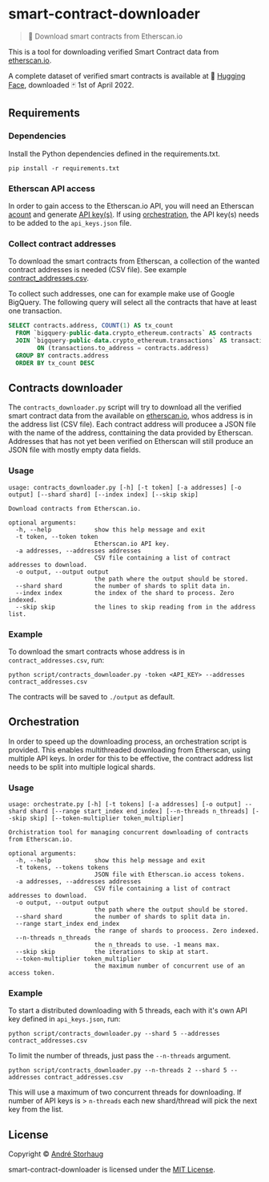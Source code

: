 # smart-contract-downloader

> 💾 Download smart contracts from Etherscan.io

This is a tool for downloading verified Smart Contract data from [etherscan.io](https://etherscan.io).

A complete dataset of verified smart contracts is available at 🤗 [Hugging Face](https://huggingface.co/datasets/andstor/smart_contracts), downloaded :black_joker: 1st of April 2022.

## Requirements
### Dependencies
Install the Python dependencies defined in the requirements.txt.
```shell
pip install -r requirements.txt
```

### Etherscan API access
In order to gain access to the Etherscan.io API, you will need an Etherscan [acount](https://docs.etherscan.io/getting-started/creating-an-account) and generate [API key(s)](https://docs.etherscan.io/getting-started/viewing-api-usage-statistics). If using [orchestration](#orchestration), the API key(s) needs to be added to the `api_keys.json` file.

### Collect contract addresses
To download the smart contracts from Etherscan, a collection of the wanted contract addresses is needed (CSV file). See example [contract_addresses.csv](https://huggingface.co/datasets/andstor/smart_contracts/blob/main/contract_addresses.csv).

To collect such addresses, one can for example make use of Google BigQuery. The following query will select all the contracts that have at least one transaction.

```sql
SELECT contracts.address, COUNT(1) AS tx_count
  FROM `bigquery-public-data.crypto_ethereum.contracts` AS contracts
  JOIN `bigquery-public-data.crypto_ethereum.transactions` AS transactions 
        ON (transactions.to_address = contracts.address)
  GROUP BY contracts.address
  ORDER BY tx_count DESC
```

## Contracts downloader
The `contracts_downloader.py` script will try to download all the verified smart contract data from the available on [etherscan.io](https://etherscan.io), whos address is in the address list (CSV file). Each contract address will producee a JSON file with the name of the address, conttaining the data provided by Etherscan. Addresses that has not yet been verified on Etherscan will still produce an JSON file with mostly empty data fields.

### Usage

```script
usage: contracts_downloader.py [-h] [-t token] [-a addresses] [-o output] [--shard shard] [--index index] [--skip skip]

Download contracts from Etherscan.io.

optional arguments:
  -h, --help            show this help message and exit
  -t token, --token token
                        Etherscan.io API key.
  -a addresses, --addresses addresses
                        CSV file containing a list of contract addresses to download.
  -o output, --output output
                        the path where the output should be stored.
  --shard shard         the number of shards to split data in.
  --index index         the index of the shard to process. Zero indexed.
  --skip skip           the lines to skip reading from in the address list.
```

### Example
To download the smart contracts whose address is in `contract_addresses.csv`, run:
```
python script/contracts_downloader.py -token <API_KEY> --addresses contract_addresses.csv
```
The contracts will be saved to `./output` as default.

## Orchestration
In order to speed up the downloading process, an orchestration script is provided. This enables multithreaded downloading from Etherscan, using multiple API keys. In order for this to be effective, the contract address list needs to be split into multiple logical shards.

### Usage
```script
usage: orchestrate.py [-h] [-t tokens] [-a addresses] [-o output] --shard shard [--range start_index end_index] [--n-threads n_threads] [--skip skip] [--token-multiplier token_multiplier]

Orchistration tool for managing concurrent downloading of contracts from Etherscan.io.

optional arguments:
  -h, --help            show this help message and exit
  -t tokens, --tokens tokens
                        JSON file with Etherscan.io access tokens.
  -a addresses, --addresses addresses
                        CSV file containing a list of contract addresses to download.
  -o output, --output output
                        the path where the output should be stored.
  --shard shard         the number of shards to split data in.
  --range start_index end_index
                        the range of shards to proocess. Zero indexed.
  --n-threads n_threads
                        the n_threads to use. -1 means max.
  --skip skip           the iterations to skip at start.
  --token-multiplier token_multiplier
                        the maximum number of concurrent use of an access token.
```
### Example

To start a distributed downloading with 5 threads, each with it's own API key defined in `api_keys.json`, run:
```
python script/contracts_downloader.py --shard 5 --addresses contract_addresses.csv
```

To limit the number of threads, just pass the `--n-threads` argument.
```
python script/contracts_downloader.py --n-threads 2 --shard 5 --addresses contract_addresses.csv
```
This will use a maximum of two concurrent threads for downloading. If number of API keys is > `n-threads` each new shard/thread will pick the next key from the list.

## License

Copyright © [André Storhaug](https://github.com/andstor)

smart-contract-downloader is licensed under the [MIT License](https://github.com/andstor/smart-contract-downloader/blob/main/LICENSE).  
